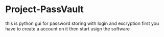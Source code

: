 # Project-PassVault
this is python gui for password storing with login and excryption 
first you have to create a account on it then start usign the software 
